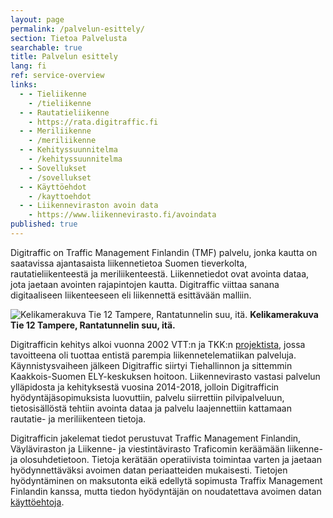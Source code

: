 ```yaml
---
layout: page
permalink: /palvelun-esittely/
section: Tietoa Palvelusta
searchable: true
title: Palvelun esittely
lang: fi
ref: service-overview
links:
  - - Tieliikenne
    - /tieliikenne
  - - Rautatieliikenne
    - https://rata.digitraffic.fi
  - - Meriliikenne
    - /meriliikenne
  - - Kehityssuunnitelma
    - /kehityssuunnitelma
  - - Sovellukset
    - /sovellukset
  - - Käyttöehdot
    - /kayttoehdot
  - - Liikenneviraston avoin data
    - https://www.liikennevirasto.fi/avoindata
published: true
---
```


Digitraffic on Traffic Management Finlandin (TMF) palvelu, jonka kautta on saatavissa ajantasaista liikennetietoa Suomen tieverkolta, rautatieliikenteestä ja meriliikenteestä. Liikennetiedot ovat avointa dataa, jota jaetaan avointen rajapintojen kautta.
Digitraffic viittaa sanana digitaaliseen liikenteeseen eli liikennettä esittävään malliin.

![Kelikamerakuva Tie 12 Tampere, Rantatunnelin suu, itä. ](https://weathercam.digitraffic.fi/C0460900.jpg)
**Kelikamerakuva Tie 12 Tampere, Rantatunnelin suu, itä.**

Digitrafficin kehitys alkoi vuonna 2002 VTT:n ja TKK:n [projektista](http://virtual.vtt.fi/virtual/proj6/fits/julkaisut/hanke3/FITS_30.pdf), jossa   tavoitteena oli  tuottaa  entistä  parempia  liikennetelematiikan palveluja. Käynnistysvaiheen jälkeen Digitraffic siirtyi Tiehallinnon ja sittemmin Kaakkois-Suomen ELY-keskuksen hoitoon. Liikennevirasto vastasi palvelun ylläpidosta ja kehityksestä vuosina 2014-2018, jolloin Digitrafficin hyödyntäjäsopimuksista luovuttiin, palvelu siirrettiin pilvipalveluun, tietosisällöstä tehtiin avointa dataa ja palvelu laajennettiin kattamaan rautatie- ja meriliikenteen tietoja. 

Digitrafficin jakelemat tiedot perustuvat Traffic Management Finlandin, Väyläviraston ja Liikenne- ja viestintävirasto Traficomin  keräämään liikenne- ja olosuhdetietoon. Tietoja kerätään operatiivista toimintaa varten ja jaetaan hyödynnettäväksi avoimen datan periaatteiden mukaisesti. Tietojen hyödyntäminen on maksutonta eikä edellytä sopimusta Traffix Management Finlandin kanssa, mutta tiedon hyödyntäjän on noudatettava avoimen datan [käyttöehtoja](https://www.liikennevirasto.fi/avoindata/kayttoehdot).
